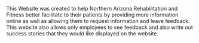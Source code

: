 This Website was created to help Northern Arizona Rehabilitation and Fitness better facilitate to their patients by providing more information online as well as allowing them to request information and leave feedback. This website also allows only employees to see feedback and also write out success stories that they would like displayed on the website.

